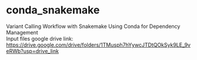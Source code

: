 # conda_snakemake
Variant Calling Workflow with Snakemake Using Conda for Dependency Management
<br>
Input files google drive link: https://drive.google.com/drive/folders/1TMusph7hYywcJTDtQOkSyk9LE_9veRWb?usp=drive_link
